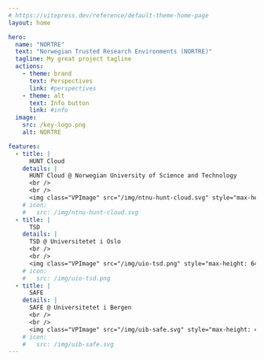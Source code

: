 ```yaml
---
# https://vitepress.dev/reference/default-theme-home-page
layout: home

hero:
  name: "NORTRE"
  text: "Norwegian Trusted Research Environments (NORTRE)"
  tagline: My great project tagline
  actions:
    - theme: brand
      text: Perspectives
      link: #perspectives
    - theme: alt
      text: Info button
      link: #info
  image:
    src: /key-logo.png
    alt: NORTRE

features:
  - title: |
      HUNT Cloud
    details: |
      HUNT Cloud @ Norwegian University of Science and Technology
      <br />
      <br />
      <img class="VPImage" src="/img/ntnu-hunt-cloud.svg" style="max-height: 48px" alt="">
    # icon:
    #   src: /img/ntnu-hunt-cloud.svg
  - title: |
      TSD
    details: |
      TSD @ Universitetet i Oslo
      <br />
      <br />
      <img class="VPImage" src="/img/uio-tsd.png" style="max-height: 64px" alt="">
    # icon:
    #   src: /img/uio-tsd.png
  - title: |
      SAFE
    details: |
      SAFE @ Universitetet i Bergen
      <br />
      <br />
      <img class="VPImage" src="/img/uib-safe.svg" style="max-height: 48px" alt="">
    # icon:
    #   src: /img/uib-safe.svg
---
```

